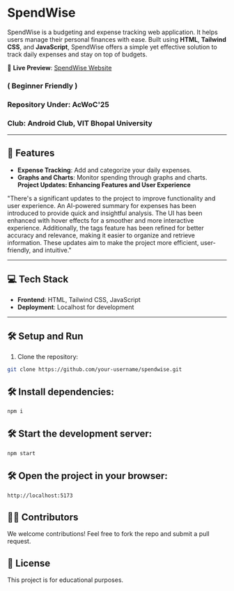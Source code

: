 # SpendWise  

SpendWise is a budgeting and expense tracking web application. It helps users manage their personal finances with ease. Built using **HTML**, **Tailwind CSS**, and **JavaScript**, SpendWise offers a simple yet effective solution to track daily expenses and stay on top of budgets.

🔗 **Live Preview**: [SpendWise Website](https://spendwise-ten.vercel.app/)

### ( Beginner Friendly )
### **Repository Under**: AcWoC'25
### **Club**: Android Club, VIT Bhopal University  
---

## 🚀 Features  
- **Expense Tracking**: Add and categorize your daily expenses.  
- **Graphs and Charts**: Monitor spending through graphs and charts.  
**Project Updates: Enhancing Features and User Experience**  

"There's a significant updates to the project to improve functionality and user experience. An AI-powered summary for expenses has been introduced to provide quick and insightful analysis. The UI has been enhanced with hover effects for a smoother and more interactive experience. Additionally, the tags feature has been refined for better accuracy and relevance, making it easier to organize and retrieve information. These updates aim to make the project more efficient, user-friendly, and intuitive."

---

## 💻 Tech Stack  
- **Frontend**: HTML, Tailwind CSS, JavaScript  
- **Deployment**: Localhost for development  

---

## 🛠️ Setup and Run  
1. Clone the repository:  
  ```bash  
  git clone https://github.com/your-username/spendwise.git  
```

## 🛠️ Install dependencies:
  ```bash  
  npm i  
```

## 🛠️ Start the development server:
  ```bash  
  npm start
```

## 🛠️ Open the project in your browser:
  ```bash  
  http://localhost:5173
```

## 🧑‍💻 Contributors
We welcome contributions! Feel free to fork the repo and submit a pull request.

## 📄 License

This project is for educational purposes.
